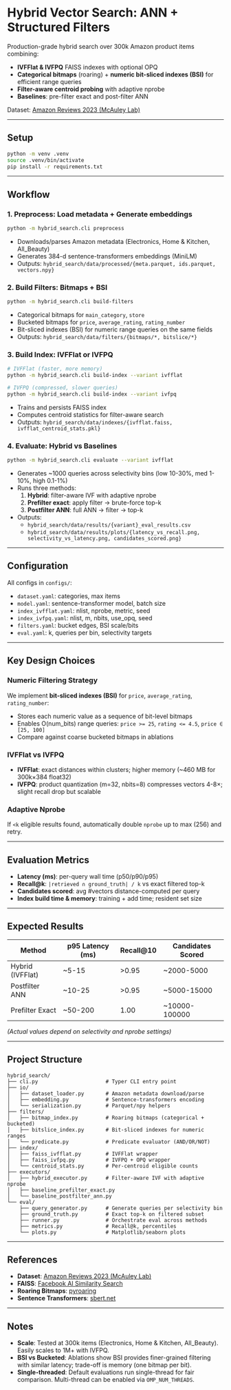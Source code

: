 # Hybrid Vector Search: ANN + Structured Filters

Production-grade hybrid search over 300k Amazon product items combining:
- **IVFFlat & IVFPQ** FAISS indexes with optional OPQ
- **Categorical bitmaps** (roaring) + **numeric bit-sliced indexes (BSI)** for efficient range queries
- **Filter-aware centroid probing** with adaptive nprobe
- **Baselines**: pre-filter exact and post-filter ANN

Dataset: [Amazon Reviews 2023 (McAuley Lab)](https://huggingface.co/datasets/McAuley-Lab/Amazon-Reviews-2023)

---

## Setup

```bash
python -m venv .venv
source .venv/bin/activate
pip install -r requirements.txt
```

---

## Workflow

### 1. Preprocess: Load metadata + Generate embeddings
```bash
python -m hybrid_search.cli preprocess
```
- Downloads/parses Amazon metadata (Electronics, Home & Kitchen, All_Beauty)
- Generates 384-d sentence-transformers embeddings (MiniLM)
- Outputs: `hybrid_search/data/processed/{meta.parquet, ids.parquet, vectors.npy}`

### 2. Build Filters: Bitmaps + BSI
```bash
python -m hybrid_search.cli build-filters
```
- Categorical bitmaps for `main_category`, `store`
- Bucketed bitmaps for `price`, `average_rating`, `rating_number`
- Bit-sliced indexes (BSI) for numeric range queries on the same fields
- Outputs: `hybrid_search/data/filters/{bitmaps/*, bitslice/*}`

### 3. Build Index: IVFFlat or IVFPQ
```bash
# IVFFlat (faster, more memory)
python -m hybrid_search.cli build-index --variant ivfflat

# IVFPQ (compressed, slower queries)
python -m hybrid_search.cli build-index --variant ivfpq
```
- Trains and persists FAISS index
- Computes centroid statistics for filter-aware search
- Outputs: `hybrid_search/data/indexes/{ivfflat.faiss, ivfflat_centroid_stats.pkl}`

### 4. Evaluate: Hybrid vs Baselines
```bash
python -m hybrid_search.cli evaluate --variant ivfflat
```
- Generates ~1000 queries across selectivity bins (low 10-30%, med 1-10%, high 0.1-1%)
- Runs three methods:
  1. **Hybrid**: filter-aware IVF with adaptive nprobe
  2. **Prefilter exact**: apply filter → brute-force top-k
  3. **Postfilter ANN**: full ANN → filter → top-k
- Outputs:
  - `hybrid_search/data/results/{variant}_eval_results.csv`
  - `hybrid_search/data/results/plots/{latency_vs_recall.png, selectivity_vs_latency.png, candidates_scored.png}`

---

## Configuration

All configs in `configs/`:
- `dataset.yaml`: categories, max items
- `model.yaml`: sentence-transformer model, batch size
- `index_ivfflat.yaml`: nlist, nprobe, metric, seed
- `index_ivfpq.yaml`: nlist, m, nbits, use_opq, seed
- `filters.yaml`: bucket edges, BSI scale/bits
- `eval.yaml`: k, queries per bin, selectivity targets

---

## Key Design Choices

### Numeric Filtering Strategy
We implement **bit-sliced indexes (BSI)** for `price`, `average_rating`, `rating_number`:
- Stores each numeric value as a sequence of bit-level bitmaps
- Enables O(num_bits) range queries: `price >= 25`, `rating <= 4.5`, `price ∈ [25, 100]`
- Compare against coarse bucketed bitmaps in ablations

### IVFFlat vs IVFPQ
- **IVFFlat**: exact distances within clusters; higher memory (~460 MB for 300k×384 float32)
- **IVFPQ**: product quantization (m=32, nbits=8) compresses vectors 4-8×; slight recall drop but scalable

### Adaptive Nprobe
If `<k` eligible results found, automatically double `nprobe` up to max (256) and retry.

---

## Evaluation Metrics

- **Latency (ms)**: per-query wall time (p50/p90/p95)
- **Recall@k**: `|retrieved ∩ ground_truth| / k` vs exact filtered top-k
- **Candidates scored**: avg #vectors distance-computed per query
- **Index build time & memory**: training + add time; resident set size

---

## Expected Results

| Method            | p95 Latency (ms) | Recall@10 | Candidates Scored |
|-------------------|------------------|-----------|-------------------|
| Hybrid (IVFFlat)  | ~5-15            | >0.95     | ~2000-5000        |
| Postfilter ANN    | ~10-25           | >0.95     | ~5000-15000       |
| Prefilter Exact   | ~50-200          | 1.00      | ~10000-100000     |

*(Actual values depend on selectivity and nprobe settings)*

---

## Project Structure

```
hybrid_search/
├── cli.py                      # Typer CLI entry point
├── io/
│   ├── dataset_loader.py       # Amazon metadata download/parse
│   ├── embedding.py            # Sentence-transformers encoding
│   └── serialization.py        # Parquet/npy helpers
├── filters/
│   ├── bitmap_index.py         # Roaring bitmaps (categorical + bucketed)
│   ├── bitslice_index.py       # Bit-sliced indexes for numeric ranges
│   └── predicate.py            # Predicate evaluator (AND/OR/NOT)
├── index/
│   ├── faiss_ivfflat.py        # IVFFlat wrapper
│   ├── faiss_ivfpq.py          # IVFPQ + OPQ wrapper
│   └── centroid_stats.py       # Per-centroid eligible counts
├── executors/
│   ├── hybrid_executor.py      # Filter-aware IVF with adaptive nprobe
│   ├── baseline_prefilter_exact.py
│   └── baseline_postfilter_ann.py
└── eval/
    ├── query_generator.py      # Generate queries per selectivity bin
    ├── ground_truth.py         # Exact top-k on filtered subset
    ├── runner.py               # Orchestrate eval across methods
    ├── metrics.py              # Recall@k, percentiles
    └── plots.py                # Matplotlib/seaborn plots
```

---

## References

- **Dataset**: [Amazon Reviews 2023 (McAuley Lab)](https://huggingface.co/datasets/McAuley-Lab/Amazon-Reviews-2023)
- **FAISS**: [Facebook AI Similarity Search](https://github.com/facebookresearch/faiss)
- **Roaring Bitmaps**: [pyroaring](https://github.com/Ezibenroc/PyRoaringBitMap)
- **Sentence Transformers**: [sbert.net](https://www.sbert.net/)

---

## Notes

- **Scale**: Tested at 300k items (Electronics, Home & Kitchen, All_Beauty). Easily scales to 1M+ with IVFPQ.
- **BSI vs Bucketed**: Ablations show BSI provides finer-grained filtering with similar latency; trade-off is memory (one bitmap per bit).
- **Single-threaded**: Default evaluations run single-thread for fair comparison. Multi-thread can be enabled via `OMP_NUM_THREADS`.
